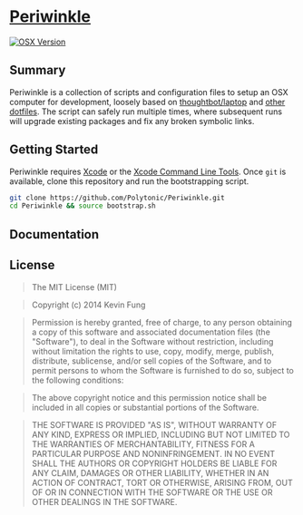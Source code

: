 # [Periwinkle](https://github.com/Polytonic/Periwinkle)
[![OSX Version](http://img.shields.io/badge/OSX-Yosemite-brightgreen.svg?style=flat-square)](https://www.apple.com/osx/)
## Summary
Periwinkle is a collection of scripts and configuration files to setup an OSX computer for development, loosely based on [thoughtbot/laptop](https://github.com/thoughtbot/laptop) and [other dotfiles](http://dotfiles.github.io/). The script can safely run multiple times, where subsequent runs will upgrade existing packages and fix any broken symbolic links.
## Getting Started
Periwinkle requires [Xcode](https://itunes.apple.com/us/app/xcode/id497799835) or the [Xcode Command Line Tools](https://developer.apple.com/library/ios/technotes/tn2339/_index.html). Once `git` is available, clone this repository and run the bootstrapping script.
```bash
git clone https://github.com/Polytonic/Periwinkle.git
cd Periwinkle && source bootstrap.sh
```

## Documentation

## License
>The MIT License (MIT)

>Copyright (c) 2014 Kevin Fung

>Permission is hereby granted, free of charge, to any person obtaining a copy of this software and associated documentation files (the "Software"), to deal in the Software without restriction, including without limitation the rights to use, copy, modify, merge, publish, distribute, sublicense, and/or sell copies of the Software, and to permit persons to whom the Software is furnished to do so, subject to the following conditions:

>The above copyright notice and this permission notice shall be included in all copies or substantial portions of the Software.

>THE SOFTWARE IS PROVIDED "AS IS", WITHOUT WARRANTY OF ANY KIND, EXPRESS OR IMPLIED, INCLUDING BUT NOT LIMITED TO THE WARRANTIES OF MERCHANTABILITY, FITNESS FOR A PARTICULAR PURPOSE AND NONINFRINGEMENT. IN NO EVENT SHALL THE AUTHORS OR COPYRIGHT HOLDERS BE LIABLE FOR ANY CLAIM, DAMAGES OR OTHER LIABILITY, WHETHER IN AN ACTION OF CONTRACT, TORT OR OTHERWISE, ARISING FROM, OUT OF OR IN CONNECTION WITH THE SOFTWARE OR THE USE OR OTHER DEALINGS IN THE SOFTWARE.
